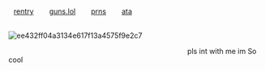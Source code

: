  ͏͏͏ ͏͏͏ ͏͏͏ ͏͏͏ ͏͏͏ ͏͏͏ ͏͏͏ ͏͏͏⠀⠀⠀⠀⠀⠀⠀⠀⠀ ͏͏͏ ͏͏͏ ͏͏͏ ͏͏͏⠀⠀⠀ ͏͏͏ ͏͏͏ ͏͏͏⠀ ͏͏͏ ͏͏͏ ͏͏͏⠀ ͏͏͏ ͏͏͏ ͏͏͏ ͏͏͏⠀ ͏͏͏ ͏͏͏ ͏͏͏⠀ ͏͏͏ ͏͏͏ ͏͏͏⠀ ͏͏͏ ͏͏͏ ͏͏͏⠀ ͏͏͏⠀[rentry](https://rentry.co/sakamotoo)⠀⠀⠀[guns.lol](https://guns.lol/senzai4ever)⠀⠀⠀[prns](https://en.pronouns.page/@remy4ever)⠀⠀⠀[ata](https://blccm.atabook.org)

 ͏͏͏ ͏͏͏⠀ ͏͏͏ ͏͏͏ ͏͏͏⠀ ͏͏͏ ͏͏͏⠀ ͏͏͏ ͏͏͏ ͏͏͏⠀ ͏͏͏ ͏͏͏ ͏͏͏⠀ ͏͏͏ ͏͏͏ ͏͏͏⠀ ͏͏͏ ͏͏͏ ͏͏͏⠀ ͏͏͏ ͏͏͏ ͏͏͏⠀ ͏͏͏ ͏͏͏⠀ ͏͏͏ ͏͏͏ ͏͏͏⠀ ͏͏͏ ͏͏͏ ͏͏͏⠀ ͏͏͏ ͏͏͏ ͏͏͏⠀![ee432ff04a3134e617f13a4575f9e2c7](https://github.com/user-attachments/assets/6f2437df-a5f2-4025-bcb6-585b2fcf0a6f)


 ͏͏͏⠀ ͏͏͏ ͏͏͏ ͏͏͏⠀ ͏͏͏ ͏͏͏ ͏͏͏ ͏͏͏⠀ ͏͏͏ ͏͏͏ ͏͏͏⠀ ͏͏͏ ͏͏͏ ͏͏͏⠀ ͏͏͏ ͏͏͏ ͏͏͏⠀ ͏͏͏ ͏͏͏⠀ ͏͏͏ ͏͏͏ ͏͏͏⠀ ͏͏͏ ͏͏͏ ͏͏͏ ͏͏͏⠀ ͏͏͏ ͏͏͏ ͏͏͏⠀ ͏͏͏ ͏͏͏ ͏͏͏⠀ ͏͏͏ ͏͏͏ ͏͏͏⠀ ͏͏͏⠀ ͏͏͏ ͏͏͏ ͏͏͏⠀ ͏͏͏ ͏͏͏ ͏͏͏ ͏͏͏⠀ ͏͏͏ ͏͏͏ ͏͏͏⠀ ͏͏͏ ͏͏͏ ͏͏pls int with me im So cool

